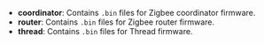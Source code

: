   - **coordinator**: Contains `.bin` files for Zigbee coordinator firmware.
  - **router**: Contains `.bin` files for Zigbee router firmware.
  - **thread**: Contains `.bin` files for Thread firmware.
